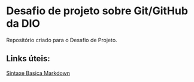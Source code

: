 # Desafio de projeto sobre Git/GitHub da DIO
Repositório criado para o Desafio de Projeto.

## Links úteis:
[Sintaxe Basica Markdown](https://markdown.net.br/sintaxe-basica/)
